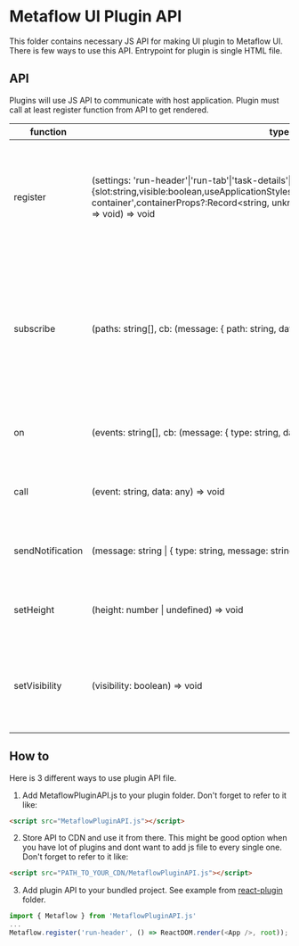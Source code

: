 # Metaflow UI Plugin API

This folder contains necessary JS API for making UI plugin to Metaflow UI. There is few ways to use this API. Entrypoint for plugin is single HTML file.

## API

Plugins will use JS API to communicate with host application. Plugin must call at least register function from API to get rendered.

| function         | type                                                                                                                                                                                                                      | description                                                                                                               |
| ---------------- | ------------------------------------------------------------------------------------------------------------------------------------------------------------------------------------------------------------------------- | ------------------------------------------------------------------------------------------------------------------------- |
| register         | (settings: 'run-header'\|'run-tab'\|'task-details'\|{slot:string,visible:boolean,useApplicationStyles?:boolean,container?:'collapsable'\|'titled-container',containerProps?:Record<string, unknown>}, onReady: (config: PluginConfig) => void) => void | Register plugin to be rendered. Onready callback will be called when host application is all ready.                       |
| subscribe        | (paths: string[], cb: (message: { path: string, data: any }) => void) => void                                                                                                                                             | Subscribe to contextual data updates from application. Possible paths: 'run', 'task', 'metadata', 'artifacts', 'location' |
| on               | (events: string[], cb: (message: { type: string, data: any }) => void) => void                                                                                                                                            | Subscribe to any event by event string.                                                                                   |
| call             | (event: string, data: any) => void                                                                                                                                                                                        | Call any custom event with string and any data.                                                                           |
| sendNotification | (message: string \| { type: string, message: string }) => void                                                                                                                                                            | Call notification API from host application.                                                                              |
| setHeight        | (height: number \| undefined) => void                                                                                                                                                                                     | Update height of iframe container for plugin.                                                                             |
| setVisibility    | (visibility: boolean) => void                                                                                                                                                                                             | Update visibility of the plugin. Note that if will stay in iframe even if visibility is set false.                        |

## How to

Here is 3 different ways to use plugin API file.

1. Add MetaflowPluginAPI.js to your plugin folder. Don't forget to refer to it like:

```html
<script src="MetaflowPluginAPI.js"></script>
```

2. Store API to CDN and use it from there. This might be good option when you have lot of plugins and dont want to add js file to every single one. Don't forget to refer to it like:

```html
<script src="PATH_TO_YOUR_CDN/MetaflowPluginAPI.js"></script>
```

3. Add plugin API to your bundled project. See example from [react-plugin](Examples/react-plugin/package.json) folder.

```js
import { Metaflow } from 'MetaflowPluginAPI.js'
...
Metaflow.register('run-header', () => ReactDOM.render(<App />, root));
```
